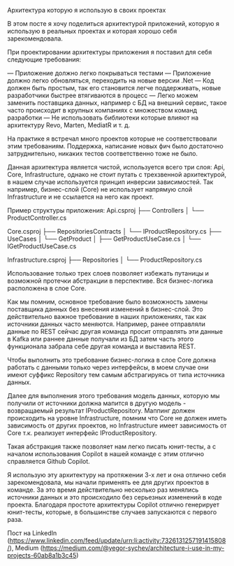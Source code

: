 Архитектура которую я использую в своих проектах

В этом посте я хочу поделиться архитектурой приложений, которую я использую в реальных проектах и которая хорошо себя зарекомендовала. 

При проектировании архитектуры приложения я поставил для себя следующие требования:

— Приложение должно легко покрываться тестами
— Приложение должно легко обновляться, переходить на новые версии .Net
— Код должен быть простым, так его становится легче поддерживать, новые разработчики быстрее втягиваются в процесс
— Легко можем заменить поставщика данных, например с БД на внешний сервис, такое часто происходит в крупных компаниях с множеством команд разработки
— Не использовать библиотеки которые влияют на архитектуру Revo, Marten, MediatR и т. д.

На практике я встречал много проектов которые не соответствовали этим требованиям. Поддержка, написание новых фич было достаточно затруднительно, никаких тестов соответственно тоже не было.

Данная архитектура является чистой, используется всего три слоя: Api, Core, Infrastructure, однако не стоит путать с трехзвенной архитектурой, в нашем случае используется принцип инверсии зависимостей. Так например, бизнес-слой (Core) не использует напрямую слой Infrastructure и не ссылается на него как проект. 

Пример структуры приложения:
Api.csproj
├── Controllers
│   └── ProductController.cs

Core.csproj
├── RepositoriesContracts
│   └── IProductRepository.cs
├── UseCases
│   └── GetProduct
│       ├── GetProductUseCase.cs
│       └── IGetProductUseCase.cs

Infrastructure.csproj
├── Repositories
│   └── ProductRepository.cs

Использование только трех слоев позволяет избежать путаницы и возможной протечки абстракции в перспективе. Вся бизнес-логика расположена в слое Core. 

Как мы помним, основное требование было возможность замены поставщика данных без внесения изменений в бизнес-слой. Это действительно важное требование в наших приложениях, так как источники данных часто меняются. Например, ранее отправляли данные по REST сейчас другая команда просит отправлять эти данные в Kafka или раннее данные получали из БД затем часть этого функционала забрала себе другая команда и выставила REST. 

Чтобы выполнить это требование бизнес-логика в слое Core должна работать с данными только через интерфейсы, в моем случае они имеют суффикс Repository тем самым абстрагируясь от типа источника данных. 

Далее для выполнения этого требования модель данных, которую мы получили от источники должна мапится в другую модель - возвращаемый результат  IProductRepository. Маппинг должен происходить на уровне Infrastructure, помним что Core не должен иметь зависимость от других проектов, но Infrastructure имеет зависимость от Core т.к. реализует интерфейс IProductRepository.

Такая абстракция также позволяет нам легко писать юнит-тесты, а с началом использования Copilot в нашей команде с этим отлично справляется Github Copilot.

Я использую эту архитектуру на протяжении 3-х лет и она отлично себя зарекомендовала, мы начали применять ее для других проектов в команде. 
За это время действительно несколько раз менялись источники данных и это происходило без серьезных изменений в коде проекта. Благодаря простоте архитектуры Copilot отлично генерирует юнит-тесты, которые, в большинстве случаев запускаются с первого раза.

Пост на LinkedIn (https://www.linkedin.com/feed/update/urn:li:activity:7326131257191415808/), Medium (https://medium.com/@yegor-sychev/architecture-i-use-in-my-projects-60ab8a1b3c45)